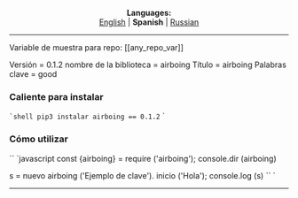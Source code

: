 
<p align="center"><b>Languages:</b><br /><a href="https://github.com/markolofsen/airboing/blob/master/README.md">English</a> | <b>Spanish</b> | <a href="https://github.com/markolofsen/airboing/blob/master/README_ru.md">Russian</a></p>

---

Variable de muestra para repo: [[any_repo_var]]

Versión = 0.1.2
nombre de la biblioteca = airboing
Título = airboing
Palabras clave = good

### Caliente para instalar

`` `shell
pip3 instalar airboing == 0.1.2
`` `
                            

### Cómo utilizar

`` `javascript
const {airboing} = require ('airboing');
console.dir (airboing)

s = nuevo airboing ('Ejemplo de clave'). inicio ('Hola');
console.log (s)
`` `

---

